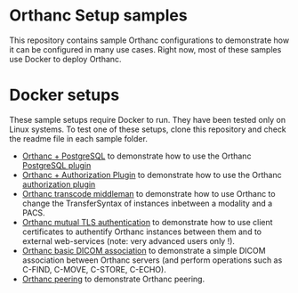 # Orthanc Setup samples

This repository contains sample Orthanc configurations to demonstrate how it can be configured in many use cases.  Right now, most of these samples use Docker to deploy Orthanc.

# Docker setups

These sample setups require Docker to run.  They have been tested only on Linux systems.  To test one of these setups, clone this repository and check the readme file in each sample folder.

- [Orthanc + PostgreSQL](docker/postgresql/README.md) to demonstrate how to use the Orthanc [PostgreSQL plugin](http://book.orthanc-server.com/plugins/postgresql.html)
- [Orthanc + Authorization Plugin](docker/authorization-plugin/README.md) to demonstrate how to use the Orthanc [authorization plugin](http://book.orthanc-server.com/plugins/authorization.html)
- [Orthanc transcode middleman](docker/transcode-middleman/README.md) to demonstrate how to use Orthanc to change the TransferSyntax of instances inbetween a modality and a PACS.
- [Orthanc mutual TLS authentication](docker/full-tls/README.md) to demonstrate how to use client certificates to authentify Orthanc instances between them and to external web-services (note: very advanced users only !).
- [Orthanc basic DICOM association](docker/dicom-association/README.md) to demonstrate a simple DICOM association between Orthanc servers (and perform operations such as C-FIND, C-MOVE, C-STORE, C-ECHO).
- [Orthanc peering](docker/peering/README.md) to demonstrate Orthanc peering.
